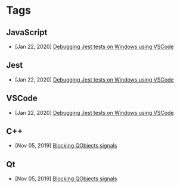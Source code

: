 # Tags

## JavaScript

- [Jan 22, 2020] [Debugging Jest tests on Windows using VSCode](../posts/debugging-jest-tests-on-windows-using-vscode.md#debugging-jest-tests-on-windows-using-vscode)

## Jest

- [Jan 22, 2020] [Debugging Jest tests on Windows using VSCode](../posts/debugging-jest-tests-on-windows-using-vscode.md#debugging-jest-tests-on-windows-using-vscode)

## VSCode

- [Jan 22, 2020] [Debugging Jest tests on Windows using VSCode](../posts/debugging-jest-tests-on-windows-using-vscode.md#debugging-jest-tests-on-windows-using-vscode)

## C++

- [Nov 05, 2019] [Blocking QObjects signals](../posts/blocking-qobjects-signals.md#blocking-qobjects-signals)

## Qt

- [Nov 05, 2019] [Blocking QObjects signals](../posts/blocking-qobjects-signals.md#blocking-qobjects-signals)
